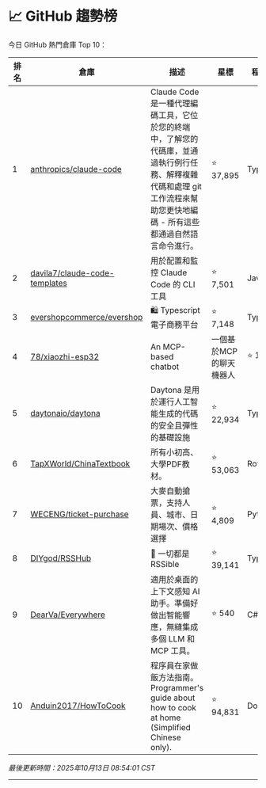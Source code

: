 # 📈 GitHub 趨勢榜

今日 GitHub 熱門倉庫 Top 10：

| 排名 | 倉庫 | 描述 | 星標 | 程式語言 |
|-----|------|------|------|----------|
| 1 | [anthropics/claude-code](https://github.com/anthropics/claude-code) | Claude Code 是一種代理編碼工具，它位於您的終端中，了解您的代碼庫，並通過執行例行任務、解釋複雜代碼和處理 git 工作流程來幫助您更快地編碼 - 所有這些都通過自然語言命令進行。 | ⭐ 37,895 | TypeScript |
| 2 | [davila7/claude-code-templates](https://github.com/davila7/claude-code-templates) | 用於配置和監控 Claude Code 的 CLI 工具 | ⭐ 7,501 | JavaScript |
| 3 | [evershopcommerce/evershop](https://github.com/evershopcommerce/evershop) | 🛍️ Typescript 電子商務平台 | ⭐ 7,148 | TypeScript |
| 4 | [78/xiaozhi-esp32](https://github.com/78/xiaozhi-esp32) | An MCP-based chatbot | 一個基於MCP的聊天機器人 | ⭐ 19,834 | C++ |
| 5 | [daytonaio/daytona](https://github.com/daytonaio/daytona) | Daytona 是用於運行人工智能生成的代碼的安全且彈性的基礎設施 | ⭐ 22,934 | TypeScript |
| 6 | [TapXWorld/ChinaTextbook](https://github.com/TapXWorld/ChinaTextbook) | 所有小初高、大學PDF教材。 | ⭐ 53,063 | Roff |
| 7 | [WECENG/ticket-purchase](https://github.com/WECENG/ticket-purchase) | 大麥自動搶票，支持人員、城市、日期場次、價格選擇 | ⭐ 4,809 | Python |
| 8 | [DIYgod/RSSHub](https://github.com/DIYgod/RSSHub) | 🧡 一切都是RSSible | ⭐ 39,141 | TypeScript |
| 9 | [DearVa/Everywhere](https://github.com/DearVa/Everywhere) | 適用於桌面的上下文感知 AI 助手。準備好做出智能響應，無縫集成多個 LLM 和 MCP 工具。 | ⭐ 540 | C# |
| 10 | [Anduin2017/HowToCook](https://github.com/Anduin2017/HowToCook) | 程序員在家做飯方法指南。 Programmer's guide about how to cook at home (Simplified Chinese only). | ⭐ 94,831 | Dockerfile |

*最後更新時間：2025年10月13日 08:54:01 CST*

---

